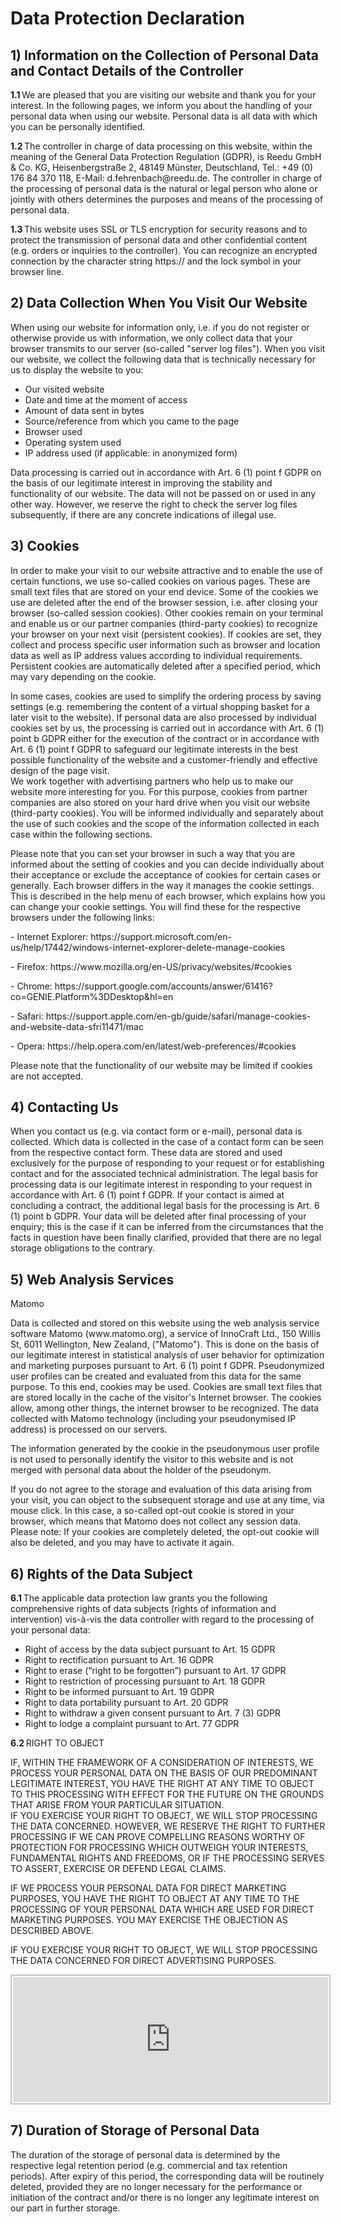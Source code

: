 <h1>Data Protection Declaration</h1>

<h2>1) Information on the Collection of Personal Data and Contact Details of the Controller</h2>

<p><b>1.1</b>&thinsp;We are pleased that you are visiting our website and thank you for your interest. In the following pages, we inform you about the handling of your personal data when using our website. Personal data is all data with which you can be personally identified.</p>

<p><b>1.2</b>&thinsp;The controller in charge of data processing on this website, within the meaning of the General Data Protection Regulation (GDPR), is Reedu GmbH &amp; Co. KG, Heisenbergstra&szlig;e 2, 48149 M&uuml;nster, Deutschland, Tel.: +49 (0) 176 84 370 118, E-Mail: d.fehrenbach@reedu.de. The controller in charge of the processing of personal data is the natural or legal person who alone or jointly with others determines the purposes and means of the processing of personal data.</p>

<p><b>1.3</b>&thinsp;This website uses SSL or TLS encryption for security reasons and to protect the transmission of personal data and other confidential content (e.g. orders or inquiries to the controller). You can recognize an encrypted connection by the character string https:// and the lock symbol in your browser line.</p>

<h2>2) Data Collection When You Visit Our Website</h2>

<p>When using our website for information only, i.e. if you do not register or otherwise provide us with information, we only collect data that your browser transmits to our server (so-called &quot;server log files&quot;). When you visit our website, we collect the following data that is technically necessary for us to display the website to you:</p>

<ul>
<li>Our visited website</li>
<li>Date and time at the moment of access</li>
<li>Amount of data sent in bytes</li>
<li>Source/reference from which you came to the page</li>
<li>Browser used</li>
<li>Operating system used</li>
<li>IP address used (if applicable: in anonymized form)</li>
</ul>

<p>Data processing is carried out in accordance with Art. 6 (1) point f GDPR on the basis of our legitimate interest in improving the stability and functionality of our website. The data will not be passed on or used in any other way. However, we reserve the right to check the server log files subsequently, if there are any concrete indications of illegal use.</p>

<h2>3) Cookies</h2>

<p>In order to make your visit to our website attractive and to enable the use of certain functions, we use so-called cookies on various pages. These are small text files that are stored on your end device. Some of the cookies we use are deleted after the end of the browser session, i.e. after closing your browser (so-called session cookies). Other cookies remain on your terminal and enable us or our partner companies (third-party cookies) to recognize your browser on your next visit (persistent cookies). If cookies are set, they collect and process specific user information such as browser and location data as well as IP address values according to individual requirements. Persistent cookies are automatically deleted after a specified period, which may vary depending on the cookie.</p>

<p>In some cases, cookies are used to simplify the ordering process by saving settings (e.g. remembering the content of a virtual shopping basket for a later visit to the website). If personal data are also processed by individual cookies set by us, the processing is carried out in accordance with Art. 6 (1) point b GDPR either for the execution of the contract or in accordance with Art. 6 (1) point f GDPR to safeguard our legitimate interests in the best possible functionality of the website and a customer-friendly and effective design of the page visit.<br />
We work together with advertising partners who help us to make our website more interesting for you. For this purpose, cookies from partner companies are also stored on your hard drive when you visit our website (third-party cookies). You will be informed individually and separately about the use of such cookies and the scope of the information collected in each case within the following sections.</p>

<p>Please note that you can set your browser in such a way that you are informed about the setting of cookies and you can decide individually about their acceptance or exclude the acceptance of cookies for certain cases or generally. Each browser differs in the way it manages the cookie settings. This is described in the help menu of each browser, which explains how you can change your cookie settings. You will find these for the respective browsers under the following links:</p>

<p>- Internet Explorer: https://support.microsoft.com/en-us/help/17442/windows-internet-explorer-delete-manage-cookies</p>

<p>- Firefox: https://www.mozilla.org/en-US/privacy/websites/#cookies</p>

<p>- Chrome: https://support.google.com/accounts/answer/61416?co=GENIE.Platform%3DDesktop&amp;hl=en</p>

<p>- Safari: https://support.apple.com/en-gb/guide/safari/manage-cookies-and-website-data-sfri11471/mac</p>

<p>- Opera: https://help.opera.com/en/latest/web-preferences/#cookies</p>

<p>Please note that the functionality of our website may be limited if cookies are not accepted.</p>

<h2>4) Contacting Us</h2>

<p>When you contact us (e.g. via contact form or e-mail), personal data is collected. Which data is collected in the case of a contact form can be seen from the respective contact form. These data are stored and used exclusively for the purpose of responding to your request or for establishing contact and for the associated technical administration. The legal basis for processing data is our legitimate interest in responding to your request in accordance with Art. 6 (1) point f GDPR. If your contact is aimed at concluding a contract, the additional legal basis for the processing is Art. 6 (1) point b GDPR. Your data will be deleted after final processing of your enquiry; this is the case if it can be inferred from the circumstances that the facts in question have been finally clarified, provided that there are no legal storage obligations to the contrary.</p>

<h2>5) Web Analysis Services</h2>

<p>Matomo</p>

<p>Data is collected and stored on this website using the web analysis service software Matomo (www.matomo.org), a service of InnoCraft Ltd., 150 Willis St, 6011 Wellington, New Zealand, (&quot;Matomo&quot;). This is done on the basis of our legitimate interest in statistical analysis of user behavior for optimization and marketing purposes pursuant to Art. 6 (1) point f GDPR. Pseudonymized user profiles can be created and evaluated from this data for the same purpose. To this end, cookies may be used. Cookies are small text files that are stored locally in the cache of the visitor's Internet browser. The cookies allow, among other things, the internet browser to be recognized. The data collected with Matomo technology (including your pseudonymised IP address) is processed on our servers.</p>

<p>The information generated by the cookie in the pseudonymous user profile is not used to personally identify the visitor to this website and is not merged with personal data about the holder of the pseudonym.</p>

<p>If you do not agree to the storage and evaluation of this data arising from your visit, you can object to the subsequent storage and use at any time, via mouse click. In this case, a so-called opt-out cookie is stored in your browser, which means that Matomo does not collect any session data. Please note: If your cookies are completely deleted, the opt-out cookie will also be deleted, and you may have to activate it again.</p>

<h2>6) Rights of the Data Subject</h2>

<p><b>6.1</b>&thinsp;The applicable data protection law grants you the following comprehensive rights of data subjects (rights of information and intervention) vis-&agrave;-vis the data controller with regard to the processing of your personal data:</p>

<ul>
<li>Right of access by the data subject pursuant to Art. 15 GDPR</li>
<li>Right to rectification pursuant to Art. 16 GDPR</li>
<li>Right to erase (&ldquo;right to be forgotten&rdquo;) pursuant to Art. 17 GDPR</li>
<li>Right to restriction of processing pursuant to Art. 18 GDPR</li>
<li>Right to be informed pursuant to Art. 19 GDPR</li>
<li>Right to data portability pursuant to Art. 20 GDPR</li>
<li>Right to withdraw a given consent pursuant to Art. 7 (3) GDPR</li>
<li>Right to lodge a complaint pursuant to Art. 77 GDPR</li>
</ul>

<p><b>6.2</b>&thinsp;RIGHT TO OBJECT</p>

<p>IF, WITHIN THE FRAMEWORK OF A CONSIDERATION OF INTERESTS, WE PROCESS YOUR PERSONAL DATA ON THE BASIS OF OUR PREDOMINANT LEGITIMATE INTEREST, YOU HAVE THE RIGHT AT ANY TIME TO OBJECT TO THIS PROCESSING WITH EFFECT FOR THE FUTURE ON THE GROUNDS THAT ARISE FROM YOUR PARTICULAR SITUATION.<br />
IF YOU EXERCISE YOUR RIGHT TO OBJECT, WE WILL STOP PROCESSING THE DATA CONCERNED. HOWEVER, WE RESERVE THE RIGHT TO FURTHER PROCESSING IF WE CAN PROVE COMPELLING REASONS WORTHY OF PROTECTION FOR PROCESSING WHICH OUTWEIGH YOUR INTERESTS, FUNDAMENTAL RIGHTS AND FREEDOMS, OR IF THE PROCESSING SERVES TO ASSERT, EXERCISE OR DEFEND LEGAL CLAIMS.</p>

<p>IF WE PROCESS YOUR PERSONAL DATA FOR DIRECT MARKETING PURPOSES, YOU HAVE THE RIGHT TO OBJECT AT ANY TIME TO THE PROCESSING OF YOUR PERSONAL DATA WHICH ARE USED FOR DIRECT MARKETING PURPOSES. YOU MAY EXERCISE THE OBJECTION AS DESCRIBED ABOVE.</p>

<p>IF YOU EXERCISE YOUR RIGHT TO OBJECT, WE WILL STOP PROCESSING THE DATA CONCERNED FOR DIRECT ADVERTISING PURPOSES.</p>

<iframe frameborder="no" height="200px" scrolling="auto" style="border: 2px solid #bec6c8; width:100%; padding:2px" src="https://piwik.sensebox.kaufen/index.php?module=CoreAdminHome&amp;action=optOut&amp;idsite=25&amp;language=en"></iframe>


<h2>7) Duration of Storage of Personal Data</h2>

<p>The duration of the storage of personal data is determined by the respective legal retention period (e.g. commercial and tax retention periods). After expiry of this period, the corresponding data will be routinely deleted, provided they are no longer necessary for the performance or initiation of the contract and/or there is no longer any legitimate interest on our part in further storage.</p>
